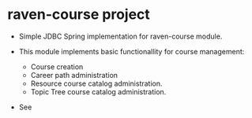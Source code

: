 # raven-course project
* Simple JDBC Spring implementation for raven-course module.
* This module implements basic functionallity for course management:
	* Course creation
	* Career path administration
	* Resource course catalog administration.
	* Topic Tree course catalog administration.

* See 
<!--stackedit_data:
eyJoaXN0b3J5IjpbLTE3NDgxMTkxMDZdfQ==
-->